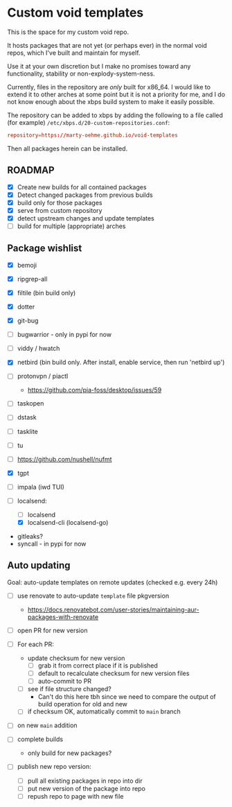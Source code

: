 # Custom void templates

This is the space for my custom void repo.

It hosts packages that are not yet (or perhaps ever) in the normal void repos,
which I've built and maintain for myself.

Use it at your own discretion but I make no promises toward any functionality, stability or non-explody-system-ness.

Currently, files in the repository are _only_ built for x86_64.
I would like to extend it to other arches at some point but it is not a priority for me,
and I do not know enough about the xbps build system to make it easily possible.

The repository can be added to xbps by adding the following to a file called (for example) `/etc/xbps.d/20-custom-repositories.conf`:

```conf
repository=https://marty-oehme.github.io/void-templates
```

Then all packages herein can be installed.

## ROADMAP

- [x] Create new builds for all contained packages
- [x] Detect changed packages from previous builds
- [x] build only for those packages
- [x] serve from custom repository
- [x] detect upstream changes and update templates
- [ ] build for multiple (appropriate) arches

## Package wishlist

- [x] bemoji
- [x] ripgrep-all
- [x] filtile (bin build only)
- [x] dotter
- [x] git-bug
- [ ] bugwarrior - only in pypi for now
- [ ] viddy / hwatch
- [x] netbird (bin build only. After install, enable service, then run 'netbird up')
- [ ] protonvpn / piactl
  - <https://github.com/pia-foss/desktop/issues/59>
- [ ] taskopen
- [ ] dstask
- [ ] tasklite
- [ ] tu
- [ ] <https://github.com/nushell/nufmt>
- [x] tgpt

- [ ] impala (iwd TUI)
- [ ] localsend:

  - [ ] localsend
  - [x] localsend-cli (localsend-go)

- gitleaks?
- syncall - in pypi for now

## Auto updating

Goal: auto-update templates on remote updates (checked e.g. every 24h)

- [ ] use renovate to auto-update `template` file pkgversion
  - <https://docs.renovatebot.com/user-stories/maintaining-aur-packages-with-renovate>
- [ ] open PR for new version
- [ ] For each PR:

  - update checksum for new version
    - [ ] grab it from correct place if it is published
    - [ ] default to recalculate checksum for new version files
    - [ ] auto-commit to PR
  - [ ] see if file structure changed?
    - Can't do this here tbh since we need to compare the output of build operation for old and new
  - [ ] if checksum OK, automatically commit to `main` branch

- [ ] on new `main` addition
- [ ] complete builds

  - only build for new packages?

- [ ] publish new repo version:
  - [ ] pull all existing packages in repo into dir
  - [ ] put new version of the package into repo
  - [ ] repush repo to page with new file
